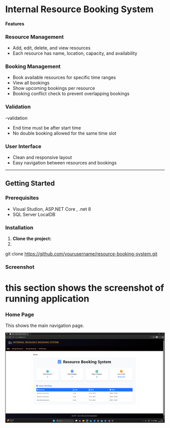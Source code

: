 #  Internal Resource Booking System


####  Features

###  Resource Management
- Add, edit, delete, and view resources
- Each resource has name, location, capacity, and availability

###  Booking Management


- Book available resources for specific time ranges
- View all bookings
- Show upcoming bookings per resource
- Booking conflict check to prevent overlapping bookings

### Validation
-validation
- End time must be after start time
- No double booking allowed for the same time slot

###  User Interface

- Clean and responsive layout
- Easy navigation between resources and bookings

---

##  Getting Started

###  Prerequisites

- Visual Studion,  ASP.NET Core , .net 8
- SQL Server LocalDB 


### Installation

1. **Clone the project:**
1. 


git clone https://github.com/yourusername/resource-booking-system.git


### Screenshot
# this section shows the screenshot of running application




### Home Page
This shows the main navigation page.

![Home Page](Screenshots/Homepage.png)



